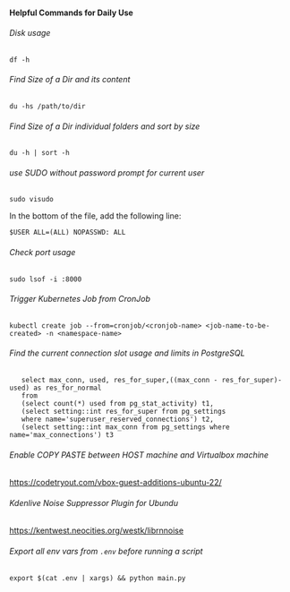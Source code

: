 #### Helpful Commands for Daily Use

###### Disk usage
```
df -h
```

###### Find Size of a Dir and its content
```
du -hs /path/to/dir
```

###### Find Size of a Dir individual folders and sort by size
```
du -h | sort -h
```

###### use SUDO without password prompt for current user
```
sudo visudo
```

In the bottom of the file, add the following line:
```
$USER ALL=(ALL) NOPASSWD: ALL
```

###### Check port usage
```
sudo lsof -i :8000
```

###### Trigger Kubernetes Job from CronJob
```
kubectl create job --from=cronjob/<cronjob-name> <job-name-to-be-created> -n <namespace-name>
```

###### Find the current connection slot usage and limits in PostgreSQL
```
   select max_conn, used, res_for_super,((max_conn - res_for_super)-used) as res_for_normal
   from
   (select count(*) used from pg_stat_activity) t1,
   (select setting::int res_for_super from pg_settings
   where name='superuser_reserved_connections') t2,
   (select setting::int max_conn from pg_settings where name='max_connections') t3
```

###### Enable COPY PASTE between HOST machine and Virtualbox machine
https://codetryout.com/vbox-guest-additions-ubuntu-22/

###### Kdenlive Noise Suppressor Plugin for Ubundu
https://kentwest.neocities.org/westk/librnnoise

###### Export all env vars from `.env` before running a script
```
export $(cat .env | xargs) && python main.py
```
